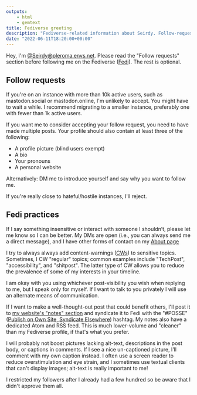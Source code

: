 ```yaml
---
outputs:
    - html
    - gemtext
title: Fediverse greeting
description: "Fediverse-related information about Seirdy. Follow-request information, Fedi practices, etc."
date: "2022-06-11T18:20:00+00:00"
---
```

Hey, I'm [@Seirdy@pleroma.envs.net](https://pleroma.envs.net/Seirdy). Please read the "Follow requests" section before following me on the Fediverse (<abbr title="Fediverse">Fedi</abbr>). The rest is optional.

## Follow requests

If you're on an instance with more than 10k active users, such as mastodon.social or mastodon.online, I'm unlikely to accept. You might have to wait a while. I recommend migrating to a smaller instance, preferably one with fewer than 1k active users.

If you want me to consider accepting your follow request, you need to have made multiple posts. Your profile should also contain at least three of the following:

- A profile picture (blind users exempt)
- A bio
- Your pronouns
- A personal website

Alternatively: DM me to introduce yourself and say why you want to follow me.

If you're really close to hateful/hostile instances, I'll reject.

## Fedi practices

If I say something insensitive or interact with someone I shouldn’t, please let me know so I can be better. My DMs are open (i.e., you can always send me a direct message), and I have other forms of contact on my [About page](../)

I try to always always add content-warnings (<abbr title="content-warn or content-warning">CWs</abbr>) to sensitive topics. Sometimes, I CW "regular" topics; common examples include "TechPost", "accessibility", and "shitpost". The latter type of CW allows you to reduce the prevalence of some of my interests in your timeline.

I am okay with you using whichever post-visibility you wish when replying to me, but I speak only for myself. If I want to talk to you privately I will use an alternate means of communication.

If I want to make a well-thought-out post that could benefit others, I'll post it to [my website's "notes" section](../../notes/) and syndicate it to Fedi with the "#POSSE" ([Publish on Own Site, Syndicate Elsewhere](https://indieweb.org/POSSE)) hashtag. My notes also have a dedicated Atom and RSS feed. This is much lower-volume and "cleaner" than my Fediverse profile, if that's what you prefer.

I will probably not boost pictures lacking alt-text, descriptions in the post body, or captions in comments. If I see a nice un-captioned picture, I’ll comment with my own caption instead. I often use a screen reader to reduce overstimulation and eye strain, and I sometimes use textual clients that can't display images; alt-text is really important to me!

I restricted my followers after I already had a few hundred so be aware that I didn't approve them all.

